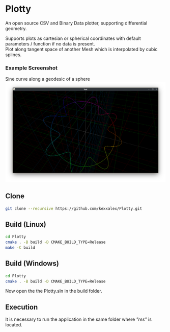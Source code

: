 # Plotty

An open source CSV and Binary Data plotter, supporting differential geometry.

Supports plots as cartesian or spherical coordinates with default parameters / function if no data is present.<br>
Plot along tangent space of another Mesh which is interpolated by cubic splines.

### Example Screenshot
Sine curve along a geodesic of a sphere
![Sine curve along a geodesic of a sphere](https://github.com/kexxalex/Plotty/blob/main/Plotty.png)

## Clone
```bash
git clone --recursive https://github.com/kexxalex/Plotty.git
```
## Build (Linux)
```bash
cd Plotty
cmake . -B build -D CMAKE_BUILD_TYPE=Release
make -C build
```

## Build (Windows)
```bash
cd Plotty
cmake . -B build -D CMAKE_BUILD_TYPE=Release
```
Now open the the Plotty.sln in the build folder.

## Execution
It is necessary to run the application in the same folder where *"res"* is located.
